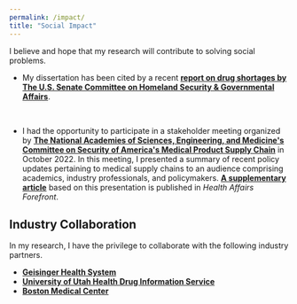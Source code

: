 ```yaml
---
permalink: /impact/
title: "Social Impact"
---
```


I believe and hope that my research will contribute to solving social problems. 

* My dissertation has been cited by a recent [**report on drug shortages by The U.S. Senate Committee on Homeland Security & Governmental Affairs**](https://www.hsgac.senate.gov/wp-content/uploads/2023-03-20-HSGAC-Majority-Draft-Drug-Shortages-Report.pdf).<br/>
<br/>

* I had the opportunity to participate in a stakeholder meeting organized by [**The National Academies of Sciences, Engineering, and Medicine's Committee on Security of America's Medical Product Supply Chain**](https://www.nationalacademies.org/our-work/security-of-americas-medical-product-supply-chain) in October 2022. In this meeting, I presented a summary of recent policy updates pertaining to medical supply chains to an audience comprising academics, industry professionals, and policymakers. [**A supplementary article**](https://www.healthaffairs.org/content/forefront/building-resilience-into-us-prescription-drug-supply-chains) based on this presentation is published in *Health Affairs Forefront*.  

## Industry Collaboration ##
In my research, I have the privilege to collaborate with the following industry partners.

* [**Geisinger Health System**](https://www.geisinger.org/)
* [**University of Utah Health Drug Information Service**](https://pharmacyservices.utah.edu/residency/drug-info-staff)
* [**Boston Medical Center**](https://www.bmc.org/)

  
